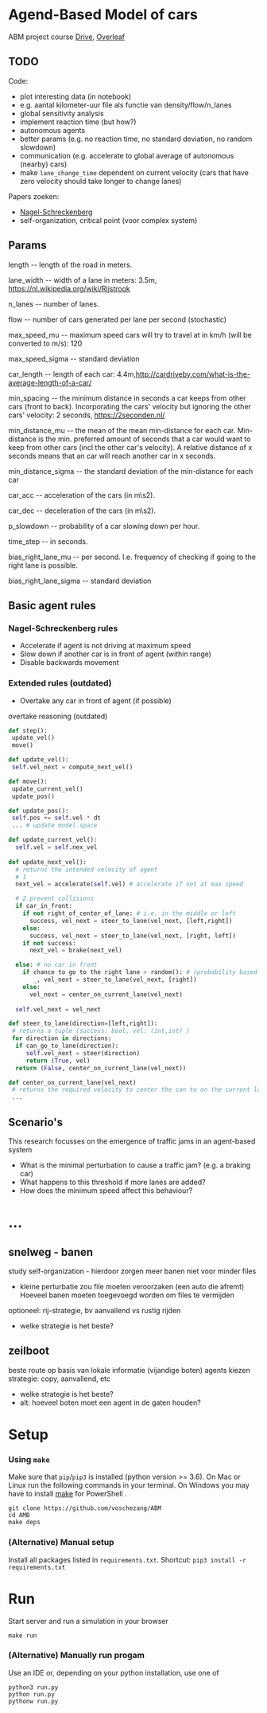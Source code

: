 # Agend-Based Model of cars
ABM project course [Drive](https://docs.google.com/document/d/1eFtdlH49CX-1uuGwS9rvptri8tylCG4f30oYA8jWjRM/edit), [Overleaf](https://www.overleaf.com/1484861915nsjhycdfwwyq)

## TODO
Code:
- plot interesting data (in notebook)
 - e.g. aantal kilometer-uur file als functie van density/flow/n_lanes
- global sensitivity analysis
- implement reaction time (but how?)
- autonomous agents
 - better params (e.g. no reaction time, no standard deviation, no random slowdown)
 - communication (e.g. accelerate to global average of autonomous (nearby) cars)
 - make `lane_change_time` dependent on current velocity (cars that have zero velocity should take longer to change lanes)

Papers zoeken:
- [Nagel-Schreckenberg](https://en.wikipedia.org/wiki/Nagel%E2%80%93Schreckenberg_model)
- self-organization, critical point (voor complex system)


## Params


length -- length of the road in meters.

lane_width -- width of a lane in meters: 3.5m, https://nl.wikipedia.org/wiki/Rijstrook

n_lanes -- number of lanes.

flow -- number of cars generated per lane per second (stochastic)

max_speed_mu -- maximum speed cars will try to travel at in km/h (will be converted to m/s): 120

max_speed_sigma -- standard deviation

car_length -- length of each car: 4.4m,http://cardriveby.com/what-is-the-average-length-of-a-car/

min_spacing -- the minimum distance in seconds a car keeps from other cars (front to back). Incorporating the cars' velocity but ignoring the other cars' velocity: 2 seconds, https://2seconden.nl/

min_distance_mu -- the mean of the mean min-distance for each car. Min-distance is the min. preferred amount of seconds that a car would want to keep from other cars (incl the other car's velocity). A relative distance of x seconds means that an car will reach another car in x seconds.

min_distance_sigma -- the standard deviation of the min-distance for each car

car_acc -- acceleration of the cars (in m\s2).

car_dec -- deceleration of the cars (in m\s2).

p_slowdown -- probability of a car slowing down per hour.

time_step -- in seconds.

bias_right_lane_mu -- per second. I.e. frequency of checking if going to the right lane is possible.

bias_right_lane_sigma -- standard deviation




## Basic agent rules
### Nagel-Schreckenberg rules
- Accelerate if agent is not driving at maximum speed
- Slow down if another car is in front of agent (within range)
- Disable backwards movement

### Extended rules (outdated)
- Overtake any car in front of agent (if possible)

overtake reasoning  (outdated)
```python
def step():
 update_vel()
 move()

def update_vel():
 self.vel_next = compute_next_vel()

def move():
 update_current_vel()
 update_pos()

def update_pos():
 self.pos += self.vel * dt
 ... # update model.space

def update_current_vel():
  self.vel = self.nex_vel
  
def update_next_vel():
  # returns the intended velocity of agent
  # 1
  next_vel = accelerate(self.vel) # accelerate if not at max speed

  # 2 prevent collisions
  if car_in_front:
    if not right_of_center_of_lane: # i.e. in the middle or left
      success, vel_next = steer_to_lane(vel_next, [left,right])
    else:
      success, vel_next = steer_to_lane(vel_next, [right, left])
    if not success:
      next_vel = brake(next_vel)

  else: # no car in front
    if chance to go to the right lane > random(): # (probability based on personal preference)
       _, vel_next = steer_to_lane(vel_next, [right])
    else:
      vel_next = center_on_current_lane(vel_next)
      
  self.vel_next = vel_next

def steer_to_lane(direction=[left,right]):
 # returns a tuple (success: bool, vel: (int,int) )
 for direction in directions:
  if can_go_to_lane(direction):
     self.vel_next = steer(direction)
     return (True, vel)
  return (False, center_on_current_lane(vel_next))

def center_on_current_lane(vel_next)
 # returns the required velocity to center the can to on the current lane
 ...

```



## Scenario's
This research focusses on the emergence of traffic jams in an agent-based system
- What is the minimal perturbation to cause a traffic jam? (e.g. a braking car)
- What happens to this threshold if more lanes are added?
- How does the minimum speed affect this behaviour?



# ...


## snelweg - banen
study self-organization	- hierdoor zorgen meer banen niet voor minder files
 - kleine perturbatie zou file moeten veroorzaken (een auto die afremt)
Hoeveel banen moeten toegevoegd worden om files te vermijden

optioneel: rij-strategie, bv aanvallend vs rustig rijden
- welke strategie is het beste?


## zeilboot
beste route op basis van lokale informatie (vijandige boten)
agents kiezen strategie: copy, aanvallend, etc
- welke strategie is het beste?
- alt: hoeveel boten moet een agent in de gaten houden?




# Setup

### Using `make`

Make sure that `pip`/`pip3` is installed (python version >= 3.6).
On Mac or Linux run the following commands in your terminal. On Windows you may have to install [make](http://gnuwin32.sourceforge.net/packages/make.htm) for PowerShell .

```
git clone https://github.com/voschezang/ABM
cd AMB
make deps
```


### (Alternative) Manual setup

Install all packages listed in `requirements.txt`. Shortcut: `pip3 install -r requirements.txt`


# Run

Start server and run a simulation in your browser
```
make run
```

### (Alternative) Manually run progam

Use an IDE or, depending on your python installation, use one of
```
python3 run.py
python run.py
pythonw run.py
```
